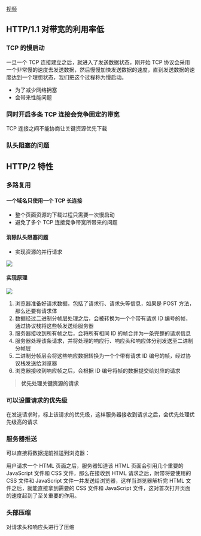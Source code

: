 [视频](https://meeting.tencent.com/v2/cloud-record/share?id=237e650d-393d-4b7d-b96f-4a61d7045ff0&from=3)

## HTTP/1.1 对带宽的利用率低
### TCP 的慢启动
一旦一个 TCP 连接建立之后，就进入了发送数据状态，刚开始 TCP 协议会采用一个非常慢的速度去发送数据，然后慢慢加快发送数据的速度，直到发送数据的速度达到一个理想状态，我们把这个过程称为慢启动。

+ 为了减少网络拥塞
+ 会带来性能问题

### 同时开启多条 TCP 连接会竞争固定的带宽
TCP 连接之间不能协商让关键资源优先下载

### 队头阻塞的问题
## HTTP/2 特性 
### 多路复用
#### 一个域名只使用一个 TCP 长连接
+ 整个页面资源的下载过程只需要一次慢启动
+ 避免了多个 TCP 连接竞争带宽所带来的问题

#### 消除队头阻塞问题
+ 实现资源的并行请求

![](/images/1645241820516-5a1f05cc-ea02-4745-b36d-3c81bd4c714f.png)

#### 实现原理
![](/images/1645241936784-c07c7c41-ef70-4f3d-8bc4-582b1e7b9d21.png)

1. 浏览器准备好请求数据，包括了请求行、请求头等信息，如果是 POST 方法，那么还要有请求体
2. 数据经过二进制分帧层处理之后，会被转换为一个个带有请求 ID 编号的帧，通过协议栈将这些帧发送给服务器
3. 服务器接收到所有帧之后，会将所有相同 ID 的帧合并为一条完整的请求信息
4. 服务器处理该条请求，并将处理的响应行、响应头和响应体分别发送至二进制分帧层
5. 二进制分帧层会将这些响应数据转换为一个个带有请求 ID 编号的帧，经过协议栈发送给浏览器
6. 浏览器接收到响应帧之后，会根据 ID 编号将帧的数据提交给对应的请求

> **优先处理关键资源的请求**
>

### 可以设置请求的优先级
在发送请求时，标上该请求的优先级，这样服务器接收到请求之后，会优先处理优先级高的请求

### 服务器推送
可以直接将数据提前推送到浏览器：

用户请求一个 HTML 页面之后，服务器知道该 HTML 页面会引用几个重要的 JavaScript 文件和 CSS 文件，那么在接收到 HTML 请求之后，附带将要使用的 CSS 文件和 JavaScript 文件一并发送给浏览器，这样当浏览器解析完 HTML 文件之后，就能直接拿到需要的 CSS 文件和 JavaScript 文件，这对首次打开页面的速度起到了至关重要的作用。

### 头部压缩
对请求头和响应头进行了压缩



